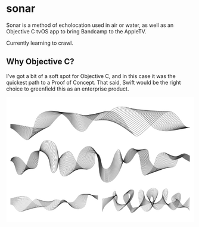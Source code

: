 # sonar

Sonar is a method of echolocation used in air or water, as well as an Objective C tvOS app to bring Bandcamp to the AppleTV.

Currently learning to crawl.

## Why Objective C?

I've got a bit of a soft spot for Objective C, and in this case it was the quickest path to a Proof of Concept. That said, Swift would be the right choice to greenfield this as an enterprise product.

![sonar](sound-waves.jpeg) 
